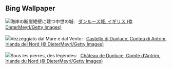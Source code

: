 ## Bing Wallpaper
![](https://www.bing.com/th?id=OHR.DunluceIreland_JA-JP8933138067_UHD.jpg&w=1000)海岸の断崖絶壁に建つ中世の城:&nbsp;&ensp;[ダンルース城, イギリス (© DieterMeyrl/Getty Images)](https://www.bing.com/th?id=OHR.DunluceIreland_JA-JP8933138067_UHD.jpg)
<br><br/>
![](https://www.bing.com/th?id=OHR.DunluceIreland_IT-IT8360348588_UHD.jpg&w=1000)Vezzeggiato dal Mare e dal Vento:&nbsp;&ensp;[Castello di Dunluce, Contea di Antrim, Irlanda del Nord (© DieterMeyrl/Getty Images)](https://www.bing.com/th?id=OHR.DunluceIreland_IT-IT8360348588_UHD.jpg)
<br><br/>
![](https://www.bing.com/th?id=OHR.DunluceIreland_FR-FR8462134318_UHD.jpg&w=1000)Sous les pierres, des légendes:&nbsp;&ensp;[Château de Dunluce, Comté d'Antrim, Irlande du Nord (© DieterMeyrl/Getty Images)](https://www.bing.com/th?id=OHR.DunluceIreland_FR-FR8462134318_UHD.jpg)
<br><br/>
